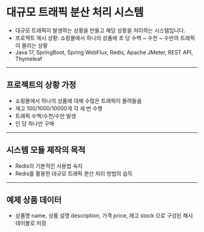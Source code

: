 # 대규모 트래픽 분산 처리 시스템
- 대규모 트래픽이 발생하는 상황을 만들고 해당 상황을 처리하는 시스템입니다.
- 프로젝트 제시 상황: 쇼핑몰에서 하나의 상품에 초 당 수백 ~ 수천 ~ 수만의 트래픽이 몰리는 상황
- Java 17, SpringBoot, Spring WebFlux, Redis, Apache JMeter, REST API, Thymeleaf

---

## 프로젝트의 상황 가정
- 쇼핑몰에서 하나의 상품에 대해 수많은 트래픽이 몰려들음
- 재고 100/1000/10000개 각 세 번 수행
- 트래픽 수백/수천/수만 발생
- 인 당  하나만 구매

---

## 시스템 모듈 제작의 목적
- Redis의 기본적인 사용법 숙지
- Redis를 활용한 대규모 트래픽 분산 처리 방법의 습득

---

## 예제 상품 데이터
- 상품명 name, 상품 설명 description, 가격 price, 재고 stock 으로 구성된 해시 테이블로 저장
